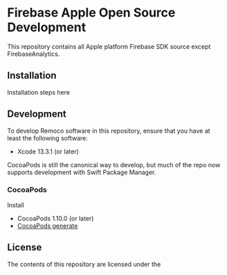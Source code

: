 # Firebase Apple Open Source Development

This repository contains all Apple platform Firebase SDK source except FirebaseAnalytics.


## Installation

Installation steps here


## Development

To develop Remoco software in this repository, ensure that you have at least
the following software:

  * Xcode 13.3.1 (or later)

CocoaPods is still the canonical way to develop, but much of the repo now supports
development with Swift Package Manager.

### CocoaPods

Install
  * CocoaPods 1.10.0 (or later)
  * [CocoaPods generate](https://github.com/square/cocoapods-generate)


## License

The contents of this repository are licensed under the